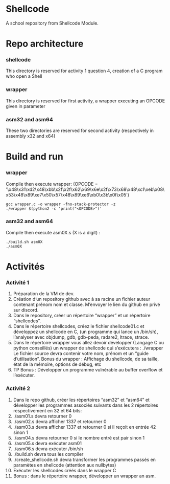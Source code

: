# Shellcode
A school repository from Shellcode Module.

# Repo architecture
### shellcode
This directory is reserved for activity 1 question 4, creation of a C program who open a Shell 
### wrapper
This directory is reserved for first activity, a wrapper executing an OPCODE given in parameter
     
### asm32 and asm64
These two directories are reserved for second activity (respectively in assembly x32 and x64) 

# Build and run
### wrapper
Compile then execute wrapper: 
(OPCODE = '\x48\x31\xd2\x48\xbb\x2f\x2f\x62\x69\x6e\x2f\x73\x68\x48\xc1\xeb\x08\x53\x48\x89\xe7\x50\x57\x48\x89\xe6\xb0\x3b\x0f\x05')
```console
gcc wrapper.c -o wrapper -fno-stack-protector -z
./wrapper $(python2 -c 'print("<OPCODE>")'
```
### asm32 and asm64
Compile then execute asm0X.s (X is a digit) : 
```console
./build.sh asm0X
./asm0X
```
# Activités
### Activité 1
1. Préparation de la VM de dev.
2. Création d’un repository github avec à sa racine un fichier auteur contenant prénom nom et classe.
M’envoyer le lien du github en privé sur discord.
3. Dans le repository, créer un répertoire “wrapper” et un répertoire “shellcodes”.
4. Dans le répertoire shellcodes, créez le fichier shellcode01.c et développez un shellcode en C, (un
programme qui lance un /bin/sh), l’analyser avec objdump, gdb, gdb-peda, radare2, ltrace, strace.
5. Dans le répertoire wrapper vous allez devoir développer (Langage C ou python conseillés) un wrapper
de shellcode qui s’exécutera : ./wrapper <shellcode>
Le fichier source devra contenir votre nom, prénom et un “guide d’utilisation”.
Bonus du wrapper : Affichage du shellcode, de sa taille, état de la mémoire, options de débug, etc
6. TP Bonus : Développer un programme vulnérable au buffer overflow et l’exécuter.

### Activité 2
1. Dans le repo github, créer les répertoires “asm32” et “asm64” et développer les programmes associés suivants dans les 2 répertoires respectivement en 32 et 64 bits:
2. ./asm01.s devra retourner 0
3. ./asm02.s devra afficher 1337 et retourner 0
4. ./asm03.s devra afficher 1337 et retourner 0 si il reçoit en entrée 42 sinon 1
5. ./asm04.s devra retourner 0 si le nombre entré est pair sinon 1
6. ./asm05.s devra exécuter asm01
7. ./asm06.s devra exécuter /bin/sh
8. ./build.sh devra tous les compiler
9. ./create_shellcode.sh devra transformer les programmes passés en paramètes en
shellcode (attention aux nullbytes)
10. Exécuter les shellcodes créés dans le wrapper C
11. Bonus : dans le répertoire wrapper, développer un wrapper an asm.
